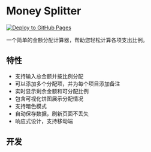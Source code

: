 # Money Splitter

[![Deploy to GitHub Pages](https://github.com/YOUR_USERNAME/money-splitter/actions/workflows/deploy.yml/badge.svg)](https://github.com/YOUR_USERNAME/money-splitter/actions/workflows/deploy.yml)

一个简单的金额分配计算器，帮助您轻松计算各项支出比例。

## 特性

- 支持输入总金额并按比例分配
- 可以添加多个分配项，并为每个项目添加备注
- 实时显示剩余金额和可分配比例
- 包含可视化饼图展示分配情况
- 支持暗色模式
- 自动保存数据，刷新页面不丢失
- 响应式设计，支持移动端

## 开发
